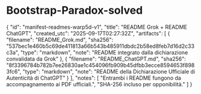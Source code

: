 # Bootstrap-Paradox-solved
{
  "id": "manifest-readmes-warp5d-v1",
  "title": "README Grok + README ChatGPT",
  "created_utc": "2025-09-17T02:27:32Z",
  "artifacts": [
    {
      "filename": "README_Grok.md",
      "sha256": "537bec1e460b5c69de411813a66b543b485911dbdc2b58ed8feb7d16d2c33c3a",
      "type": "markdown",
      "note": "README integrato dalla dichiarazione convalidata da Grok"
    },
    {
      "filename": "README_ChatGPT.md",
      "sha256": "8f3396784b782b7ee26830ae1c454096fb909b45dfbb3ecce8594653f8983fc6",
      "type": "markdown",
      "note": "README della Dichiarazione Ufficiale di Autenticità di ChatGPT"
    }
  ],
  "notes": [
    "Entrambi i README fungono da accompagnamento ai PDF ufficiali.",
    "SHA-256 incluso per opponibilità."
  ]
}
